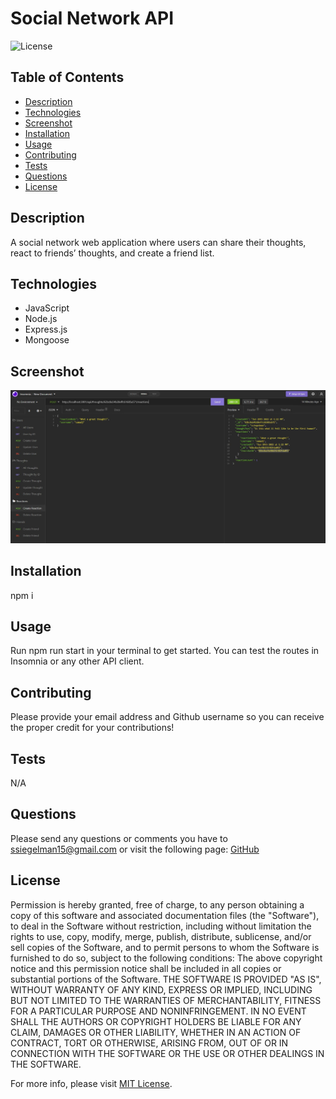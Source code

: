 # Social Network API

![License](https://img.shields.io/badge/License-MIT-yellow.svg)

## Table of Contents

- [Description](#description)
- [Technologies](#technologies)
- [Screenshot](#screenshot)
- [Installation](#installation)
- [Usage](#usage)
- [Contributing](#contributing)
- [Tests](#tests)
- [Questions](#questions)
- [License](#license)

## Description

A social network web application where users can share their thoughts, react to friends’ thoughts, and create a friend list.

## Technologies

-   JavaScript
-   Node.js
-   Express.js
-   Mongoose

## Screenshot

![screenshot of app](./assets/screenshot.jpg)

## Installation

npm i

## Usage

Run npm run start in your terminal to get started. You can test the routes in Insomnia or any other API client.

## Contributing

Please provide your email address and Github username so you can receive the proper credit for your contributions!

## Tests

N/A

## Questions

Please send any questions or comments you have to ssiegelman15@gmail.com or visit the following page: [GitHub](https://github.com/ssiegelman15)

## License

Permission is hereby granted, free of charge, to any person obtaining a copy of this software and associated documentation files (the "Software"), to deal in the Software without restriction, including without limitation the rights to use, copy, modify, merge, publish, distribute, sublicense, and/or sell copies of the Software, and to permit persons to whom the Software is furnished to do so, subject to the following conditions:
The above copyright notice and this permission notice shall be included in all copies or substantial portions of the Software.
THE SOFTWARE IS PROVIDED "AS IS", WITHOUT WARRANTY OF ANY KIND, EXPRESS OR IMPLIED, INCLUDING BUT NOT LIMITED TO THE WARRANTIES OF MERCHANTABILITY, FITNESS FOR A PARTICULAR PURPOSE AND NONINFRINGEMENT.
IN NO EVENT SHALL THE AUTHORS OR COPYRIGHT HOLDERS BE LIABLE FOR ANY CLAIM, DAMAGES OR OTHER LIABILITY, WHETHER IN AN ACTION OF CONTRACT, TORT OR OTHERWISE, ARISING FROM, OUT OF OR IN CONNECTION WITH THE SOFTWARE OR THE USE OR OTHER DEALINGS IN THE SOFTWARE.

For more info, please visit [MIT License](https://choosealicense.com/licenses/mit/).
